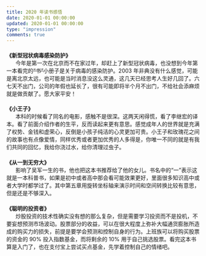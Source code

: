 ```yaml
---
title: 2020 年读书感悟
date: 2020-01-01 00:00:00
updated: 2020-01-01 00:00:00
type: "impression"
comments: true
---
```


<style>
.post-title {
  display: none !important;
}
.posts-expand {
  padding-top: 0px !important;
}
h4{
  margin-bottom: 0px !important;
}
</style>

<h4 id="新型冠状病毒感染防护">《新型冠状病毒感染防护》</h4>&nbsp;&nbsp;&nbsp;&nbsp;&nbsp;&nbsp;今年是第一次在北京而不在家过年，却赶上了新型冠状病毒，也没想到今年第一本看完的<del>“书”</del>小册子是关于病毒的感染防护。2003 年非典没有什么感觉，可能是离北京太远，也可能是当时消息没这么灵通，这几天已经思考人生好几回了。六七天不出门，公司的年假也延长了，很有可能即将半个月不出门，不给社会添麻烦就是做贡献了。愿大家平安！

<h4 id="小王子">《小王子》</h4>&nbsp;&nbsp;&nbsp;&nbsp;&nbsp;&nbsp;本科的时候看了同名的电影，感触不是很深。这两天闲得慌，看了李继宏的译本。看了前面介绍作者的生平，反而读起来更有意思。感觉成年人的世界就是充满了权势、金钱和虚荣心，反倒是小孩子纯洁的心灵更加可贵。小王子和玫瑰花之间的故事也有点像爱情，同样优秀或者更加优秀的人多得是，你唯一不同的就是有我们共同的回忆，我给你浇过水，给你清理过虫子。

<h4 id="从一到无穷大">《从一到无穷大》</h4>&nbsp;&nbsp;&nbsp;&nbsp;&nbsp;&nbsp;影响了吴军一生的书，他也把这本书推荐给了他的女儿。书名中的“一”表示这就是一本科普书，如果是初中或者高中那会看可能效果更好，里面很多知识高中或者大学时都学过了。其中第五章用旋转坐标轴来演示时间和空间转换比较有意思，但是还是不够深入。

<h4 id="聪明的投资者">《聪明的投资者》</h4>&nbsp;&nbsp;&nbsp;&nbsp;&nbsp;&nbsp;炒股投资的技术性确实没有想的那么复杂，但是需要学习投资而不是投机，不要妄想预测市场波动。股票部分的收益，可以在很大程度上弥补大幅通货膨胀所造成的购买力的损失，前提是要学会预测和控制自身的行为。上班族可以将购买股票的资金的 90% 投入指数基金，而将剩余的 10% 用于自己挑选股票。看完这本书算是入门了，也在支付宝上尝试买点基金，先学着控制自己的情绪吧。